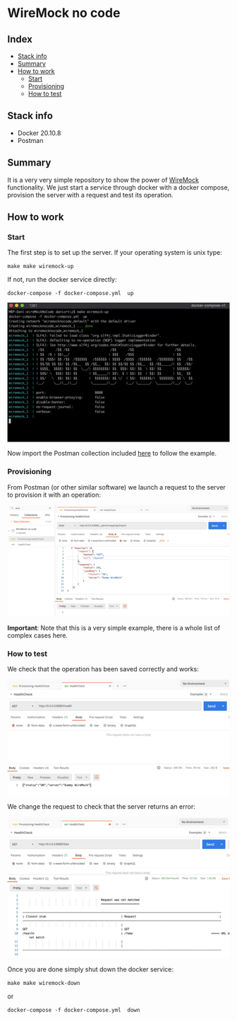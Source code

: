 # WireMock no code

## Index

- [Stack info](#stack-info)
- [Summary](#Summary)
- [How to work](#how-to-work)
    - [Start](#start)
    - [Provisioning](#provisioning)
    - [How to test](#how-to-test)
    
## Stack info
- Docker 20.10.8
- Postman

## Summary

It is a very very simple repository to show the power of [WireMock](http://wiremock.org/) functionality. 
We just start a service through docker with a docker compose, provision the server with a request and test its operation.

## How to work

### Start

The first step is to set up the server. If your operating system is unix type:
```shell script
make make wiremock-up
```

 If not, run the docker service directly:
```shell script
docker-compose -f docker-compose.yml  up
```

![console](docs/wiremockserver.png)

Now import the Postman collection included [here](resources/WireMockNoCode.postman_collection.json) to follow the example.

### Provisioning

From Postman (or other similar software) we launch a request to the server to provision it with an operation:

![provisioning](docs/provisioning.png)

**Important**: Note that this is a very simple example, there is a whole list of complex cases here.


### How to test

We check that the operation has been saved correctly and works:

![ok](docs/requestOk.png)

We change the request to check that the server returns an error:

![ko](docs/requestKo.png)

Once you are done simply shut down the docker service:

```shell script
make make wiremock-down
```
or
```shell script
docker-compose -f docker-compose.yml  down
```


